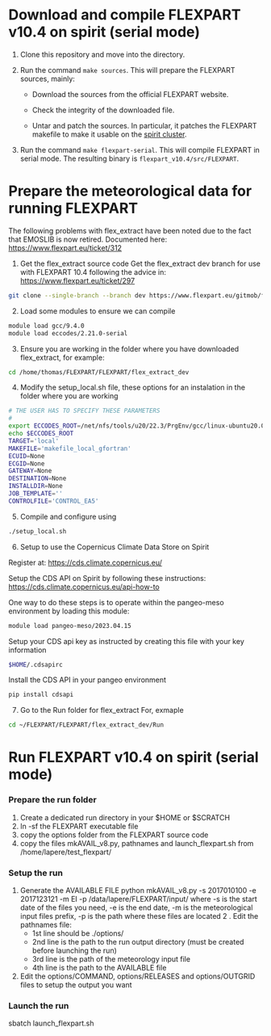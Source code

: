 # Download and compile FLEXPART v10.4 on spirit (serial mode)

1. Clone this repository and move into the directory.

2. Run the command `make sources`. This will prepare the FLEXPART sources,
   mainly:

   - Download the sources from the official FLEXPART website.

   - Check the integrity of the downloaded file.

   - Untar and patch the sources. In particular, it patches the FLEXPART
     makefile to make it usable on the [spirit
     cluster](https://mesocentre.ipsl.fr/).

3. Run the command `make flexpart-serial`. This will compile FLEXPART in serial
   mode. The resulting binary is `flexpart_v10.4/src/FLEXPART`.


# Prepare the meteorological data for running FLEXPART
The following problems with flex_extract have been noted due to the fact that EMOSLIB is now retired.  Documented here: https://www.flexpart.eu/ticket/312


1. Get the flex_extract source code
Get the flex_extract dev branch for use with FLEXPART 10.4 following the advice in: https://www.flexpart.eu/ticket/297

```bash
git clone --single-branch --branch dev https://www.flexpart.eu/gitmob/flex_extract
```

2. Load some modules to ensure we can compile
```bash
module load gcc/9.4.0
module load eccodes/2.21.0-serial
```

3. Ensure you are working in the folder where you have downloaded flex_extract, for example:
```bash
cd /home/thomas/FLEXPART/FLEXPART/flex_extract_dev
```

4. Modify the setup_local.sh file, these options for an instalation in the folder where you are working
```bash
# THE USER HAS TO SPECIFY THESE PARAMETERS
#
export ECCODES_ROOT=/net/nfs/tools/u20/22.3/PrgEnv/gcc/linux-ubuntu20.04-zen2/eccodes/2.21.0-gcc-9.4.0-rdneibdekiizqpmifsvn3t3qymvsqa6k
echo $ECCODES_ROOT
TARGET='local'
MAKEFILE='makefile_local_gfortran'
ECUID=None
ECGID=None
GATEWAY=None
DESTINATION=None
INSTALLDIR=None
JOB_TEMPLATE=''
CONTROLFILE='CONTROL_EA5'
```

5. Compile and configure using
```bash
./setup_local.sh
```

6. Setup to use the Copernicus Climate Data Store on Spirit
   
Register at: https://cds.climate.copernicus.eu/

Setup the CDS API on Spirit by following these instructions: https://cds.climate.copernicus.eu/api-how-to

One way to do these steps is to operate within the pangeo-meso environment by loading this module:
```bash
module load pangeo-meso/2023.04.15
```

Setup your CDS api key as instructed by creating this file with your key information
```bash
$HOME/.cdsapirc
```

Install the CDS API in your pangeo environment
```bash
pip install cdsapi
```

7. Go to the Run folder for flex_extract
For, exmaple
```bash
cd ~/FLEXPART/FLEXPART/flex_extract_dev/Run
```


# Run FLEXPART v10.4 on spirit (serial mode)

### Prepare the run folder
1. Create a dedicated run directory in your $HOME or $SCRATCH
2. ln -sf the FLEXPART executable file
3. copy the options folder from the FLEXPART source code
4. copy the files mkAVAIL_v8.py, pathnames and launch_flexpart.sh from /home/lapere/test_flexpart/

### Setup the run
1. Generate the AVAILABLE FILE
python mkAVAIL_v8.py -s 2017010100 -e 2017123121 -m EI -p /data/lapere/FLEXPART/input/
where -s is the start date of the files you need, -e is the end date, -m is the meteorological input files prefix, -p is the path where these files are located
2 . Edit the pathnames file:
   - 1st line should be ./options/
   - 2nd line is the path to the run output directory (must be created before launching the run)
   - 3rd line is the path of the meteorology input file
   - 4th line is the path to the AVAILABLE file
3. Edit the options/COMMAND, options/RELEASES and options/OUTGRID files to setup the output you want

### Launch the run
sbatch launch_flexpart.sh
